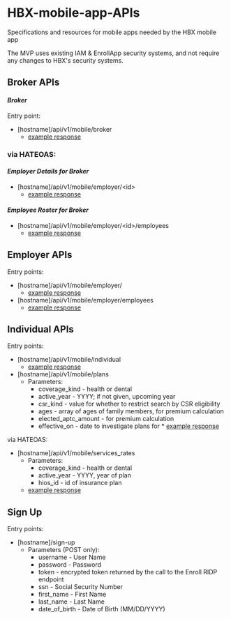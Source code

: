 # HBX-mobile-app-APIs
Specifications and resources for mobile apps needed by the HBX mobile app

The MVP uses existing IAM & EnrollApp security systems, and not require any changes to HBX's security systems.

## Broker APIs

####    _Broker_
Entry point: 
   * [hostname]/api/v1/mobile/broker
      * [example response](generated/broker_1/broker_details.json)

### via HATEOAS:
####    _Employer Details for Broker_
   * [hostname]/api/v1/mobile/employer/&lt;id&gt;
      * [example response](generated/broker_1/employer_details_0.json)
####    _Employee Roster for Broker_
   *  [hostname]/api/v1/mobile/employer/&lt;id&gt;/employees
      * [example response](generated/broker_1/roster_0.json)

## Employer APIs

Entry points: 
   * [hostname]/api/v1/mobile/employer/
      * [example response](generated/er_in_open_enrollment/employer_details.json)
   * [hostname]/api/v1/mobile/employer/employees
      * [example response](generated/er_in_open_enrollment/roster.json)

## Individual APIs

Entry points: 
   * [hostname]/api/v1/mobile/individual
      * [example response](generated/individual_aptc/insured.json)
   * [hostname]/api/v1/mobile/plans
      * Parameters:
       	* coverage_kind - health or dental
        * active_year - YYYY; if not given, upcoming year
        * csr_kind - value for whether to restrict search by CSR eligibility
        * ages - array of ages of family members, for premium calculation
       	* elected_aptc_amount - for premium calculation
        * effective_on - date to investigate plans for
   	* [example response](generated/plans_for_uqhp_family/plans.json)

via HATEOAS:
   * [hostname]/api/v1/mobile/services_rates
      * Parameters:
        * coverage_kind - health or dental
        * active_year - YYYY, year of plan
        * hios_id - id of insurance plan
      * [example response](generated/services/service_rates.json)

## Sign Up

Entry points: 
   * [hostname]/sign-up
      * Parameters (POST only):
       	* username - User Name
        * password - Password
        * token - encrypted token returned by the call to the Enroll RIDP endpoint
        * ssn - Social Security Number
        * first_name - First Name
        * last_name - Last Name
        * date_of_birth - Date of Birth (MM/DD/YYYY)
